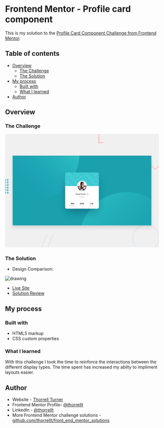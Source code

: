 # Frontend Mentor - Profile card component

This is my solution to the [Profile Card Component Challenge from Frontend Mentor](https://www.frontendmentor.io/challenges/profile-card-component-cfArpWshJ). 

## Table of contents

- [Overview](#overview)
  - [The Challenge](#the-challenge)
  - [The Solution](#the-solution)
- [My process](#my-process)
  - [Built with](#built-with)
  - [What I learned](#what-i-learned)
- [Author](#author)

## Overview

### The Challenge

<img src="design/desktop-preview.jpg" alt="drawing" width="600"/>


### The Solution
- Design Comparison:  
<img src="https://user-images.githubusercontent.com/64343445/154784397-dd7eab79-593c-422a-8718-3c061aef9253.gif" alt="drawing" width="600"/>  

- [Live Site](https://thorrellt.github.io/front_end_mentor_solutions/nft-preview-card-component-main/index.html)
- [Solution Review](https://www.frontendmentor.io/solutions/profile-card-EX_qJke6B)

## My process

### Built with

- HTML5 markup
- CSS custom properties


### What I learned

With this challenge I took the time to reinforce the interactions between the different display types. The time spent has increased my abilty to impliment layouts easier. 


## Author

- Website - [Thorrell Turner](https://github.com/thorrellt)
- Frontend Mentor Profile- [@thorrellt](https://www.frontendmentor.io/profile/thorrellt)
- LinkedIn - [@thorrellt](https://www.linkedin.com/in/thorrellt/)
- More Frontend Mentor challenge solutions - [github.com/thorrellt/front_end_mentor_solutions](https://github.com/thorrellt/front_end_mentor_solutions)